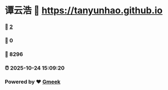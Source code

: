 # 谭云浩 :link: https://tanyunhao.github.io 
### :page_facing_up: [2](https://tanyunhao.github.io/tag.html) 
### :speech_balloon: 0 
### :hibiscus: 8296 
### :alarm_clock: 2025-10-24 15:09:20 
### Powered by :heart: [Gmeek](https://github.com/Meekdai/Gmeek)
